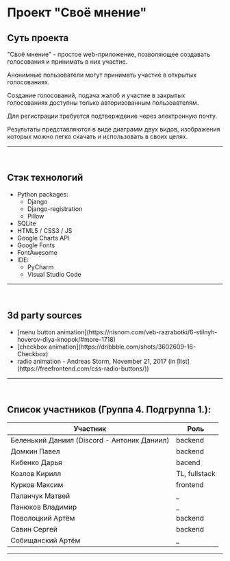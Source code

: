 <h1>Проект "Своё мнение"</h1>

<div>
<h2>Суть проекта</h2>
<p>"Своё мнение" - простое web-приложение, позволяющее создавать голосования и принимать в них участие.</p>
<p>Анонимные пользователи могут принимать участие в открытых голосованиях.</p>
<p>Создание голосований, подача жалоб и участие в закрытых голосованиях доступны только авторизованным пользоавтелям.</p>
<p>Для регистрации требуется подтверждение через электронную почту.</p>
<p>Результаты представляются в виде диаграмм двух видов, изображения которых можно легко скачать и использовать в своих целях.</p>
<hr>
<br>
</div>

<div>
<h2>Стэк технологий</h2>
<ul>
    <li>Python packages:
    <ul>
        <li>Django</li>
        <li>Django-registration</li>
        <li>Pillow</li>
    </ul></li>
    <li>SQLite</li>
    <li>HTML5 / CSS3 / JS</li>
    <li>Google Charts API</li>
    <li>Google Fonts</li>
    <li>FontAwesome</li>
    <li>IDE:
    <ul>
        <li>PyCharm</li>
        <li>Visual Studio Code</li>
    </ul></li>
</ul>
<hr>
<br>
</div>

<div>
<h2>3d party sources</h2>
<ul>
    <li>[menu button animation](https://nisnom.com/veb-razrabotki/6-stilnyh-hoverov-dlya-knopok/#more-1718)</li>
    <li>[checkbox animation](https://dribbble.com/shots/3602609-16-Checkbox)</li>
    <li>radio animation - Andreas Storm, November 21, 2017 (in [list](https://freefrontend.com/css-radio-buttons/))</li>
</ul>
<hr>
<br>
</div>

<div>
<h2>Список участников (Группа 4. Подгруппа 1.):</h2>

| Участник | Роль |
| ------ | ------ |
| Беленький Даниил (Discord - Антоник Даниил) | backend |
| Домкин Павел | backend |
| Кибенко Дарья | bacend |
| Козлов Кирилл | TL, fullstack |
| Курков Максим | frontend |
| Паланчук Матвей | _ |
| Панюков Владимир | _ |
| Поволоцкий Артём | backend |
| Савин Сергей | backend |
| Собищанский Артём | _ |
<hr>
<br>
</div>
